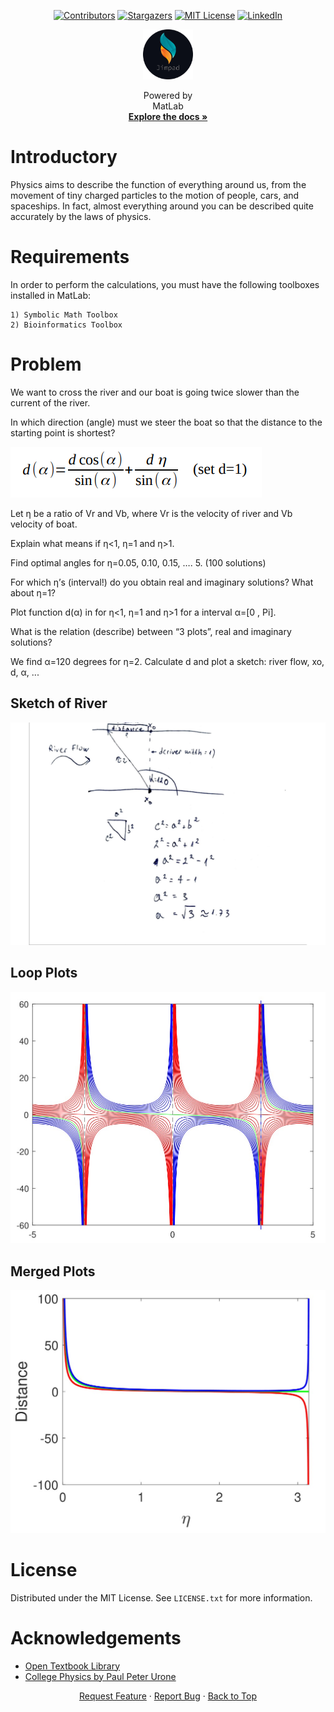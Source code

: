 <!--
    Author: Jimpad
    Date: 26/09/2022
 >

<!-- begin:ProjectShields -->
<!--
    I'm using markdown "reference style" links for readability.
    Reference links are enclosed in brackets [ ] instead of parentheses ( ).
    See the bottom of this document for the declaration of the reference variables
    for contributors-url, forks-url, etc. This is an optional, concise syntax you may use.
    https://www.markdownguide.org/basic-syntax/#reference-style-links
-->

<a name="readme-top"></a>

<div align="center">
  <!-- begin:Icons-->
  
  [![Contributors][contributors-shield]][contributors-url]
  [![Stargazers][stars-shield]][stars-url]
  [![MIT License][license-shield]][license-url]
  [![LinkedIn][linkedin-shield]][linkedin-url]
  
  <!-- end:Icons-->
  <!-- begin:Logo -->
  <a>
    <img src="src/media/logo/logo.svg" alt="Logo" width="80" height="80">
  </a>
  <!-- end:Logo >

  <!-- begin:ShortDescription -->
  <p align="center">
    Powered by   
    <br>
    MatLab
    <br>
    <a href="https://github.com/Jimpad/college-physics-matlab"><strong>Explore the docs »</strong></a>
  </p>
  <!-- end:ShortDescription -->
</div>
<!-- end:ProjectShields -->

# Introductory

Physics aims to describe the function of everything around us, from the movement of tiny charged particles to the motion of people, cars, and spaceships. In fact, almost everything around you can be described quite accurately by the laws of physics.

# Requirements

In order to perform the calculations, you must have the following toolboxes installed in MatLab:

    1) Symbolic Math Toolbox
    2) Bioinformatics Toolbox

# Problem

We want to cross the river and our boat is going twice slower than the current of the river.

In which direction (angle) must we steer the boat so that the distance to the starting point is shortest?

<a>
<img src="./src/media/equation.png">
</a>

Let η be a ratio of Vr and Vb, where Vr is the velocity of river and Vb velocity of boat.

Explain what means if η<1, η=1 and η>1.

Find optimal angles for η=0.05, 0.10, 0.15, …. 5. (100 solutions)

For which η’s (interval!) do you obtain real and imaginary solutions? What about η=1?

Plot function d(α) in for η<1, η=1 and η>1 for a interval α=[0 , Pi].

What is the relation (describe) between “3 plots”, real and imaginary solutions?

We find α=120 degrees for η=2. Calculate d and plot a sketch: river flow, xo, d, α, ...

## Sketch of River

<a>
<img src="./out/river-sketch.jpg">
</a>

## Loop Plots

<a>
<img src="./out/loop-plots.jpg">
</a>

## Merged Plots

<a>
<img src="./out/plots-merged.jpg">
</a>

# License

Distributed under the MIT License. See `LICENSE.txt` for more information.

# Acknowledgements

* [Open Textbook Library](https://open.umn.edu/opentextbooks/)
* [College Physics by Paul Peter Urone](https://open.umn.edu/opentextbooks/)

<!-- begin:Footer -->
<div align="center">
    <a href="https://github.com/Jimpad/college-physics-matlab/issues">Request Feature</a>
    ·
    <a href="https://github.com/Jimpad/college-physics-matlab/issues">Report Bug</a>
    ·
    <a href="#readme-top">Back to Top</a>
    
</div>
<!-- end:Footer-->

<!-- MARKDOWN LINKS & IMAGES -->
<!-- https://www.markdownguide.org/basic-syntax/#reference-style-links -->

[contributors-shield]: https://img.shields.io/github/contributors/Jimpad/college-physics-matlab.svg?style=for-the-badge
[contributors-url]: https://github.com/Jimpad/college-physics-matlab/graphs/contributors
[forks-shield]: https://img.shields.io/github/forks/Jimpad/college-physics-matlab.svg?style=for-the-badge
[forks-url]: https://github.com/Jimpad/college-physics-matlab/network/members
[stars-shield]: https://img.shields.io/github/stars/Jimpad/college-physics-matlab.svg?style=for-the-badge
[stars-url]: https://github.com/Jimpad/college-physics-matlab/stargazers
[issues-shield]: https://img.shields.io/github/issues/Jimpad/college-physics-matlab.svg?style=for-the-badge
[issues-url]: https://github.com/Jimpad/college-physics-matlab/issues
[license-shield]: https://img.shields.io/github/license/Jimpad/college-physics-matlab.svg?style=for-the-badge
[license-url]: https://github.com/Jimpad/college-physics-matlab/blob/master/LICENSE.txt
[linkedin-shield]: https://img.shields.io/badge/-LinkedIn-black.svg?style=for-the-badge&logo=linkedin&colorB=555
[linkedin-url]: https://linkedin.com/in/Jimpad
